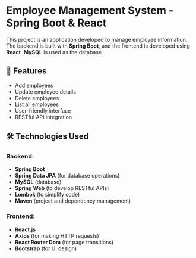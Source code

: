 # Employee Management System - Spring Boot & React

This project is an application developed to manage employee information. The backend is built with **Spring Boot**, and the frontend is developed using **React**. **MySQL** is used as the database.

## 🚀 Features

- Add employees
- Update employee details
- Delete employees
- List all employees
- User-friendly interface
- RESTful API integration

## 🛠️ Technologies Used

### Backend:
- **Spring Boot**
- **Spring Data JPA** (for database operations)
- **MySQL** (database)
- **Spring Web** (to develop RESTful APIs)
- **Lombok** (to simplify code)
- **Maven** (project and dependency management)

### Frontend:
- **React.js**
- **Axios** (for making HTTP requests)
- **React Router Dom** (for page transitions)
- **Bootstrap** (for UI design)
